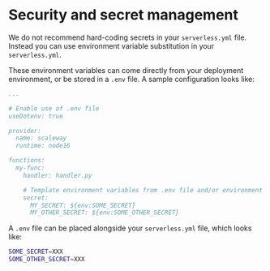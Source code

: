 # Security and secret management

We do not recommend hard-coding secrets in your `serverless.yml` file. Instead you can use environment variable substitution in your `serverless.yml`.

These environment variables can come directly from your deployment environment, or be stored in a `.env` file. A sample configuration looks like:

```yml
...

# Enable use of .env file
useDotenv: true

provider:
  name: scaleway
  runtime: node16

functions:
  my-func:
    handler: handler.py

    # Template environment variables from .env file and/or environment variables
    secret:
      MY_SECRET: ${env:SOME_SECRET}
      MY_OTHER_SECRET: ${env:SOME_OTHER_SECRET}
```

A `.env` file can be placed alongside your `serverless.yml` file, which looks like:

```bash
SOME_SECRET=XXX
SOME_OTHER_SECRET=XXX
```
